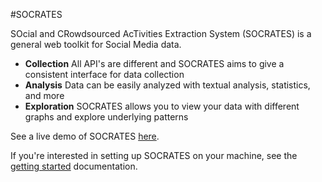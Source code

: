 #SOCRATES

SOcial and CRowdsourced AcTivities Extraction System (SOCRATES) is a general web toolkit for Social Media data.
- <b>Collection</b> All API's are different and SOCRATES aims to give a consistent interface for data collection
- <b>Analysis</b> Data can be easily analyzed with textual analysis, statistics, and more
- <b>Exploration</b> SOCRATES allows you to view your data with different graphs and explore underlying patterns

See a live demo of SOCRATES [here](http://peopleanalytics.org/socrates/).

If you're interested in setting up SOCRATES on your machine, see the [getting started](docs/getting_started.md) documentation.